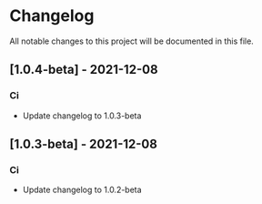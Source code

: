 # Changelog
All notable changes to this project will be documented in this file.

## [1.0.4-beta] - 2021-12-08

### Ci

- Update changelog to 1.0.3-beta

<!-- generated by git-cliff -->
## [1.0.3-beta] - 2021-12-08

### Ci

- Update changelog to 1.0.2-beta

<!-- generated by git-cliff -->
